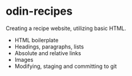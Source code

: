 # odin-recipes

Creating a recipe website, utilizing basic HTML. 
- HTML boilerplate
- Headings, paragraphs, lists
- Absolute and relative links
- Images
- Modifying, staging and committing to git
